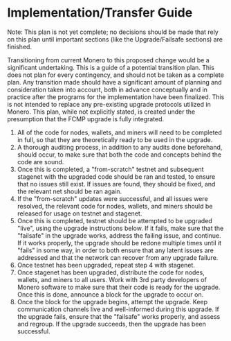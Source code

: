 # Implementation/Transfer Guide

Note: This plan is not yet complete; no decisions should be made that rely on this plan until important sections (like the Upgrade/Failsafe sections) are finished.

Transitioning from current Monero to this proposed change would be a significant undertaking. This is a guide of a potential transition plan. This does not plan for every contingency, and should not be taken as a complete plan. Any transition made should have a significant amount of planning and consideration taken into account, both in advance conceptually and in practice after the programs for the implementation have been finalized. This is not intended to replace any pre-existing upgrade protocols utilized in Monero. This plan, while not explicitly stated, is created under the presumption that the FCMP upgrade is fully integrated.

1. All of the code for nodes, wallets, and miners will need to be completed in full, so that they are theoretically ready to be used in the upgrade.
2. A thorough auditing process, in addition to any audits done beforehand, should occur, to make sure that both the code and concepts behind the code are sound.
3. Once this is completed, a "from-scratch" testnet and subsequent stagenet with the upgraded code should be ran and tested, to ensure that no issues still exist. If issues are found, they should be fixed, and the relevant net should be ran again.
5. If the "from-scratch" updates were successful, and all issues were resolved, the relevant code for nodes, wallets, and miners should be released for usage on testnet and stagenet.
4. Once this is completed, testnet should be attempted to be upgraded "live", using the upgrade instructions below. If it fails, make sure that the "failsafe" in the upgrade works, address the failing issue, and continue. If it works properly, the upgrade should be redone multiple times until it "fails" in some way, in order to both ensure that any latent issues are addressed and that the network can recover from any upgrade failure.
5. Once testnet has been upgraded, repeat step 4 with stagenet.
6. Once stagenet has been upgraded, distribute the code for nodes, wallets, and miners to all users. Work with 3rd party developers of Monero software to make sure that their code is ready for the upgrade. Once this is done, announce a block for the upgrade to occur on.
7. Once the block for the upgrade begins, attempt the upgrade. Keep communication channels live and well-informed during this upgrade. If the upgrade fails, ensure that the "failsafe" works properly, and assess and regroup. If the upgrade succeeds, then the upgrade has been successful.
